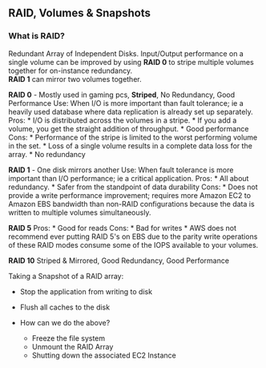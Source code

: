 ## RAID, Volumes & Snapshots
### What is RAID?
Redundant Array of Independent Disks. 
Input/Output performance on a single volume can be improved by using **RAID 0** to stripe multiple volumes together for on-instance redundancy.   
**RAID 1** can mirror two volumes together.

**RAID 0** - Mostly used in gaming pcs, **Striped**, No Redundancy, Good Performance
Use: When I/O is more important than fault tolerance; ie a heavily used database where data replication is already set up separately.
Pros:
    * I/O is distributed across the volumes in a stripe. 
    * If you add a volume, you get the straight addition of throughput.
    * Good performance
Cons:
    * Performance of the stripe is limited to the worst performing volume in the set.
    * Loss of a single volume results in a complete data loss for the array.
    * No redundancy
    
**RAID 1** - One disk mirrors another
Use: When fault tolerance is more important than I/O performance; ie a critical application.
Pros: 
    * All about redundancy.
    * Safer from the standpoint of data durability
Cons: 
    * Does not provide a write performance improvement; requires more Amazon EC2 to Amazon EBS bandwidth than non-RAID configurations because the data is written to multiple volumes simultaneously.

**RAID 5**
Pros: 
    * Good for reads
Cons: 
    * Bad for writes
    * AWS does not recommend ever putting RAID 5's on EBS due to the parity write operations of these RAID modes consume some of the IOPS available to your volumes.
    
**RAID 10** Striped & Mirrored, Good Redundancy, Good Performance

Taking a Snapshot of a RAID array:
* Stop the application from writing to disk
* Flush all caches to the disk

* How can we do the above?
    * Freeze the file system
    * Unmount the RAID Array
    * Shutting down the associated EC2 Instance
    
